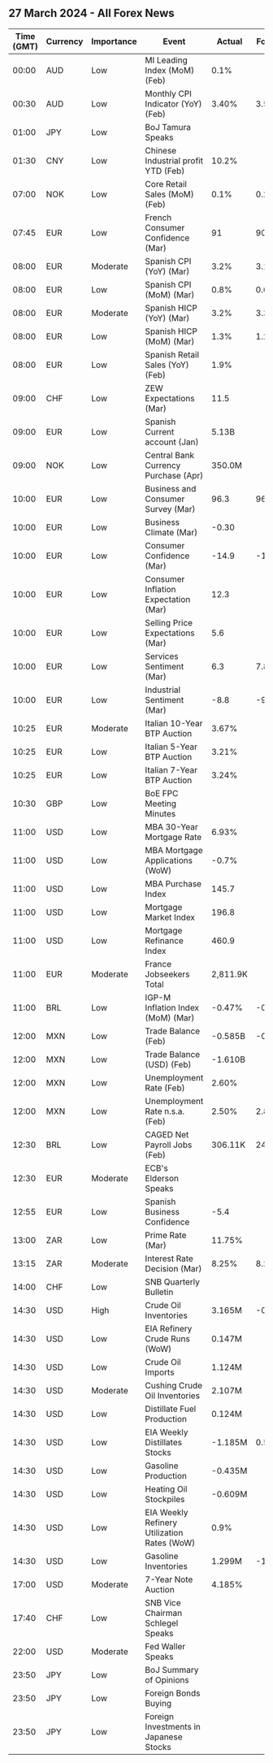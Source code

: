 ## 27 March 2024 - All Forex News

| Time (GMT) | Currency | Importance | Event | Actual | Forecast | Previous |
|------|----------|------------|-------|--------|----------|----------|
| 00:00 | AUD | Low | MI Leading Index (MoM) (Feb) | 0.1% |  | -0.1% |
| 00:30 | AUD | Low | Monthly CPI Indicator (YoY) (Feb) | 3.40% | 3.50% | 3.40% |
| 01:00 | JPY | Low | BoJ Tamura Speaks |  |  |  |
| 01:30 | CNY | Low | Chinese Industrial profit YTD (Feb) | 10.2% |  | -2.3% |
| 07:00 | NOK | Low | Core Retail Sales (MoM) (Feb) | 0.1% | 0.2% | -0.1% |
| 07:45 | EUR | Low | French Consumer Confidence (Mar) | 91 | 90 | 90 |
| 08:00 | EUR | Moderate | Spanish CPI (YoY) (Mar) | 3.2% | 3.1% | 2.8% |
| 08:00 | EUR | Low | Spanish CPI (MoM) (Mar) | 0.8% | 0.6% | 0.4% |
| 08:00 | EUR | Moderate | Spanish HICP (YoY) (Mar) | 3.2% | 3.3% | 2.9% |
| 08:00 | EUR | Low | Spanish HICP (MoM) (Mar) | 1.3% | 1.2% | 0.4% |
| 08:00 | EUR | Low | Spanish Retail Sales (YoY) (Feb) | 1.9% |  | 0.5% |
| 09:00 | CHF | Low | ZEW Expectations (Mar) | 11.5 |  | 10.2 |
| 09:00 | EUR | Low | Spanish Current account (Jan) | 5.13B |  | 1.54B |
| 09:00 | NOK | Low | Central Bank Currency Purchase (Apr) | 350.0M |  | 350.0M |
| 10:00 | EUR | Low | Business and Consumer Survey (Mar) | 96.3 | 96.3 | 95.5 |
| 10:00 | EUR | Low | Business Climate (Mar) | -0.30 |  | -0.41 |
| 10:00 | EUR | Low | Consumer Confidence (Mar) | -14.9 | -14.9 | -15.5 |
| 10:00 | EUR | Low | Consumer Inflation Expectation (Mar) | 12.3 |  | 15.4 |
| 10:00 | EUR | Low | Selling Price Expectations (Mar) | 5.6 |  | 3.9 |
| 10:00 | EUR | Low | Services Sentiment (Mar) | 6.3 | 7.8 | 6.0 |
| 10:00 | EUR | Low | Industrial Sentiment (Mar) | -8.8 | -9.0 | -9.4 |
| 10:25 | EUR | Moderate | Italian 10-Year BTP Auction | 3.67% |  | 3.91% |
| 10:25 | EUR | Low | Italian 5-Year BTP Auction | 3.21% |  | 3.41% |
| 10:25 | EUR | Low | Italian 7-Year BTP Auction | 3.24% |  | 3.31% |
| 10:30 | GBP | Low | BoE FPC Meeting Minutes |  |  |  |
| 11:00 | USD | Low | MBA 30-Year Mortgage Rate | 6.93% |  | 6.97% |
| 11:00 | USD | Low | MBA Mortgage Applications (WoW) | -0.7% |  | -1.6% |
| 11:00 | USD | Low | MBA Purchase Index | 145.7 |  | 146.0 |
| 11:00 | USD | Low | Mortgage Market Index | 196.8 |  | 198.2 |
| 11:00 | USD | Low | Mortgage Refinance Index | 460.9 |  | 468.4 |
| 11:00 | EUR | Moderate | France Jobseekers Total | 2,811.9K |  | 2,827.7K |
| 11:00 | BRL | Low | IGP-M Inflation Index (MoM) (Mar) | -0.47% | -0.22% | -0.52% |
| 12:00 | MXN | Low | Trade Balance (Feb) | -0.585B | -0.200B | -4.315B |
| 12:00 | MXN | Low | Trade Balance (USD) (Feb) | -1.610B |  | -0.291B |
| 12:00 | MXN | Low | Unemployment Rate (Feb) | 2.60% |  | 2.80% |
| 12:00 | MXN | Low | Unemployment Rate n.s.a. (Feb) | 2.50% | 2.80% | 2.90% |
| 12:30 | BRL | Low | CAGED Net Payroll Jobs (Feb) | 306.11K | 245.00K | 180.40K |
| 12:30 | EUR | Moderate | ECB's Elderson Speaks |  |  |  |
| 12:55 | EUR | Low | Spanish Business Confidence | -5.4 |  | -4.5 |
| 13:00 | ZAR | Low | Prime Rate (Mar) | 11.75% |  | 11.75% |
| 13:15 | ZAR | Moderate | Interest Rate Decision (Mar) | 8.25% | 8.25% | 8.25% |
| 14:00 | CHF | Low | SNB Quarterly Bulletin |  |  |  |
| 14:30 | USD | High | Crude Oil Inventories | 3.165M | -0.700M | -1.952M |
| 14:30 | USD | Low | EIA Refinery Crude Runs (WoW) | 0.147M |  | 0.127M |
| 14:30 | USD | Low | Crude Oil Imports | 1.124M |  | -0.947M |
| 14:30 | USD | Moderate | Cushing Crude Oil Inventories | 2.107M |  | -0.018M |
| 14:30 | USD | Low | Distillate Fuel Production | 0.124M |  | 0.128M |
| 14:30 | USD | Low | EIA Weekly Distillates Stocks | -1.185M | 0.518M | 0.624M |
| 14:30 | USD | Low | Gasoline Production | -0.435M |  | -0.263M |
| 14:30 | USD | Low | Heating Oil Stockpiles | -0.609M |  | 0.486M |
| 14:30 | USD | Low | EIA Weekly Refinery Utilization Rates (WoW) | 0.9% |  | 1.0% |
| 14:30 | USD | Low | Gasoline Inventories | 1.299M | -1.650M | -3.310M |
| 17:00 | USD | Moderate | 7-Year Note Auction | 4.185% |  | 4.327% |
| 17:40 | CHF | Low | SNB Vice Chairman Schlegel Speaks |  |  |  |
| 22:00 | USD | Moderate | Fed Waller Speaks |  |  |  |
| 23:50 | JPY | Low | BoJ Summary of Opinions |  |  |  |
| 23:50 | JPY | Low | Foreign Bonds Buying |  |  | -803.9B |
| 23:50 | JPY | Low | Foreign Investments in Japanese Stocks |  |  | -1,461.6B |
